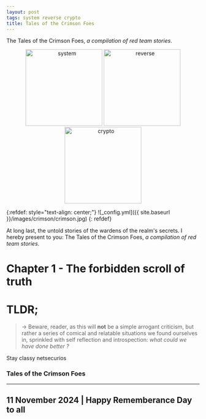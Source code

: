 ```yaml
---
layout: post
tags: system reverse crypto
title: Tales of the Crimson Foes
---
```


The Tales of the Crimson Foes, *a compilation of red team stories*.

<div style="text-align: center;">
 <a href="/tags#system"><img src="{{ site.baseurl }}/icons/system.png" width="200" title="system" ></a>
 <a href="/tags#reverse"><img src="{{ site.baseurl }}/icons/reverse.png" width="200" title="reverse" ></a>
 <a href="/tags#crypto"><img src="{{ site.baseurl }}/icons/crypto.png" width="200" title="crypto" ></a>
</div>

{:refdef: style="text-align: center;"}
![_config.yml]({{ site.baseurl }}/images/crimson/crimson.jpg)
{: refdef}

At long last, the untold stories of the wardens of the realm's secrets. I hereby present to you: The Tales of the Crimson Foes, *a compilation of red team stories*.


# Chapter 1 - The forbidden scroll of truth

# TLDR;

> &rarr; Beware, reader, as this will **not** be a simple arrogant criticism, but rather a series of comical and relatable situations we found ourselves in, sprinkled with self reflection and introspection: *what could we have done better ?*




Stay classy netsecurios

### Tales of the Crimson Foes
---
11 November 2024 | Happy Rememberance Day to all
---
